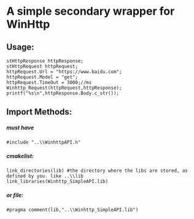 # A simple secondary wrapper for WinHttp

## Usage:
```
stHttpResponse httpResponse;
stHttpRequest httpRequest;
httpRequest.Url = "https://www.baidu.com";
httpRequest.Model = "get";
httpRequest.TimeOut = 3000;//ms
Winhttp_Request(httpRequest,httpResponse);
printf("%s\n",httpResponse.Body.c_str());
```

## Import Methods:
##### must have
```
#include "..\\WinhttpAPI.h"
```
##### cmakelist:
```
link_directories(lib) #the directory where the libs are stored, as defined by you. like ..\\lib
link_libraries(Winhttp_SimpleAPI.lib)
```
##### or file:
```
#pragma comment(lib,"..\\Winhttp_SimpleAPI.lib")
```
